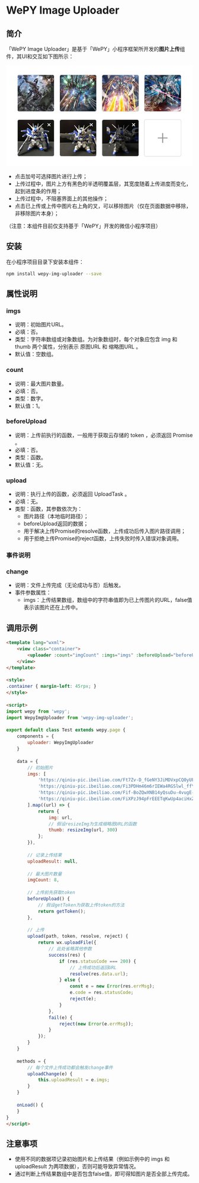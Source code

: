 # WePY Image Uploader


## 简介

「WePY Image Uploader」是基于「WePY」小程序框架所开发的**图片上传**组件，其UI和交互如下图所示：

![UI截图](https://raw.githubusercontent.com/beiliao-web-frontend/wepy-img-uploader/master/screenshots/screenshot.jpg)

- 点击加号可选择图片进行上传；
- 上传过程中，图片上方有黑色的半透明覆盖层，其宽度随着上传进度而变化，起到进度条的作用；
- 上传过程中，不阻塞界面上的其他操作；
- 点击已上传或上传中图片右上角的叉，可以移除图片（仅在页面数据中移除，非移除图片本身）；

（注意：本组件目前仅支持基于「WePY」开发的微信小程序项目）


## 安装

在小程序项目目录下安装本组件：

``` bash
npm install wepy-img-uploader --save
```


## 属性说明

### imgs
- 说明：初始图片URL。
- 必填：否。
- 类型：字符串数组或对象数组。为对象数组时，每个对象应包含 img 和 thumb 两个属性，分别表示 原图URL 和 缩略图URL 。
- 默认值：空数组。

### count
- 说明：最大图片数量。
- 必填：否。
- 类型：数字。
- 默认值：1。

### beforeUpload
- 说明：上传前执行的函数，一般用于获取云存储的 token ，必须返回 Promise 。
- 必填：否。
- 类型：函数。
- 默认值：无。

### upload
- 说明：执行上传的函数，必须返回 UploadTask 。
- 必填：无。
- 类型：函数，其参数依次为：
  - 图片路径（本地临时路径）；
  - beforeUpload返回的数据；
  - 用于解决上传Promise的resolve函数，上传成功后传入图片路径调用；
  - 用于拒绝上传Promise的reject函数，上传失败时传入错误对象调用。


### 事件说明

### change

- 说明：文件上传完成（无论成功与否）后触发。
- 事件参数属性：
  - imgs：上传结果数组，数组中的字符串值即为已上传图片的URL，false值表示该图片还在上传中。


## 调用示例

``` html
<template lang="wxml">
	<view class="container">
		<uploader :count="imgCount" :imgs="imgs" :beforeUpload="beforeUpload" :upload="upload" @change.user="uploadChange"  />
	</view>
</template>

<style>
.container { margin-left: 45rpx; }
</style>

<script>
import wepy from 'wepy';
import WepyImgUploader from 'wepy-img-uploader';

export default class Test extends wepy.page {
	components = {
		uploader: WepyImgUploader
	}

	data = {
		// 初始图片
		imgs: [
			'https://qiniu-pic.ibeiliao.com/Ft7Zv-D_fGeNY3JiMDVxpCQ0yUFu',
			'https://qiniu-pic.ibeiliao.com/Fi3PDHm46m6rIEWa4RGSlwl_ffYp',
			'https://qiniu-pic.ibeiliao.com/Fif-BoZQwXNB14yQsuDu-4vugE-W',
			'https://qiniu-pic.ibeiliao.com/FiXPzJ94pFrEEETqKwUp4aciHxZl'
		].map((url) => {
			return {
				img: url,
				// 假设resizeImg为生成缩略图URL的函数
				thumb: resizeImg(url, 300)
			};
		}),

		// 记录上传结果
		uploadResult: null,

		// 最大图片数量
		imgCount: 8,

		// 上传前先获取token
		beforeUpload() {
			// 假设getToken为获取上传token的方法
			return getToken();
		},

		// 上传
		upload(path, token, resolve, reject) {
			return wx.uploadFile({
				// 此处省略其他参数
				success(res) {
					if (res.statusCode === 200) {
						// 上传成功后返回URL
						resolve(res.data.url);
					} else {
						const e = new Error(res.errMsg);
						e.code = res.statusCode;
						reject(e);
					}
				},
				fail(e) {
					reject(new Error(e.errMsg));
				}
			});
		}
	}

	methods = {
		// 每个文件上传成功都会触发change事件
		uploadChange(e) {
			this.uploadResult = e.imgs;
		}
	}

	onLoad() {
	}
}
</script>
```


## 注意事项

- 使用不同的数据项记录初始图片和上传结果（例如示例中的 imgs 和 uploadResult 为两项数据），否则可能导致异常情况。
- 通过判断上传结果数组中是否包含false值，即可得知图片是否全部上传完成。
